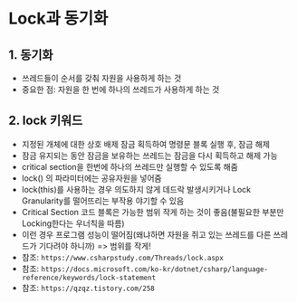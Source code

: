 # Lock과 동기화

## 1. 동기화

- 쓰레드들이 순서를 갖춰 자원을 사용하게 하는 것
- 중요한 점: 자원을 한 번에 하나의 쓰레드가 사용하게 하는 것

## 2. lock 키워드

- 지정된 개체에 대한 상호 배제 잠금 획득하여 명령문 블록 실행 후, 잠금 해제
- 잠금 유지되는 동안 잠금을 보유하는 쓰레드는 잠금을 다시 획득하고 해제 가능
- critical section을 한번에 하나의 쓰레드만 실행할 수 있도록 해줌
- lock() 의 파라미터에는 공유자원을 넣어줌
- lock(this)를 사용하는 경우 의도하지 않게 데드락 발생시키거나 Lock Granularity를 떨어뜨리는 부작용 야기할 수 있음
- Critical Section 코드 블록은 가능한 범위 작게 하는 것이 좋음(불필요한 부분만 Locking한다는 우너칙을 따름)
- 이런 경우 프로그램 성능이 떨어짐(왜냐하면 자원을 쥐고 있는 쓰레드를 다른 쓰레드가 기다려야 하니까) => 범위를 작게!
- 참조: `https://www.csharpstudy.com/Threads/lock.aspx`
- 참조: `https://docs.microsoft.com/ko-kr/dotnet/csharp/language-reference/keywords/lock-statement`
- 참조: `https://qzqz.tistory.com/258`

